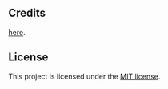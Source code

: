 
## Credits

[here](https://webjeda.com/online-cv/).

## License

This project is licensed under the [MIT license](LICENSE.txt).
